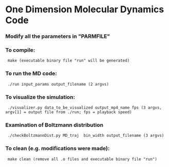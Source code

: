 # One Dimension Molecular Dynamics Code

### Modify all the parameters in "PARMFILE"

### To compile:
	 make (executable binary file "run" will be generated)

### To run the MD code:
	 ./run input_params output_filename (2 argvs)

### To visualize the simulation:
	 ./visualizer.py data_to_be_visualized output_mp4_name fps (3 argvs, argv[1] = output file from ./run; fps = playback speed) 

### Examination of Boltzmann distribution
	 ./checkBoltzmannDist.py MD_traj  bin_width output_filename (3 argvs)

### To clean (e.g. modifications were made):
	 make clean (remove all .o files and executable binary file "run")
